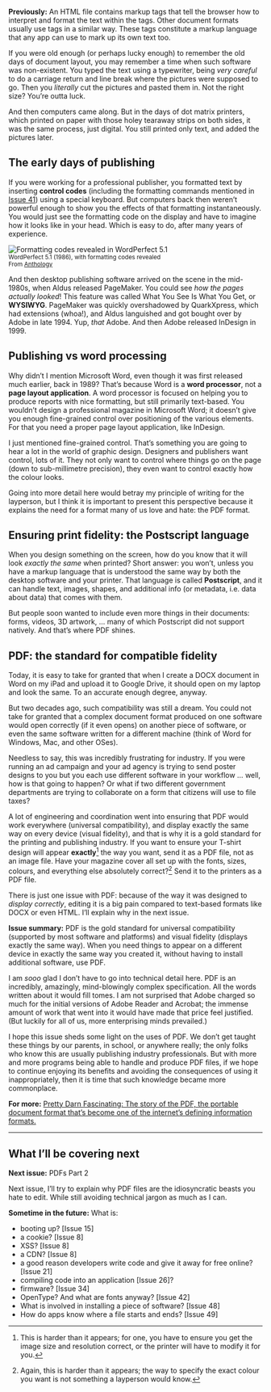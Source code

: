 **Previously:** An HTML file contains markup tags that tell the browser how to interpret and format the text within the tags. Other document formats usually use tags in a similar way. These tags constitute a markup language that any app can use to mark up its own text too.

If you were old enough (or perhaps lucky enough) to remember the old days of document layout, you may remember a time when such software was non-existent. You typed the text using a typewriter, being *very careful* to do a carriage return and line break where the pictures were supposed to go. Then you *literally* cut the pictures and pasted them in. Not the right size? You’re outta luck.

And then computers came along. But in the days of dot matrix printers, which printed on paper with those holey tearaway strips on both sides, it was the same process, just digital. You still printed only text, and added the pictures later.

## The early days of publishing

If you were working for a professional publisher, you formatted text by inserting **control codes** (including the formatting commands mentioned in [Issue 41](https://buttondown.email/laymansguide/archive/lmg-s4-issue-41-ascii-the-typewriter-digitised/)) using a special keyboard. But computers back then weren’t powerful enough to show you the effects of that formatting instantaneously. You would just see the formatting code on the display and have to imagine how it looks like in your head. Which is easy to do, after many years of experience.

![Formatting codes revealed in WordPerfect 5.1](https://github.com/ngjunsiang/laymansguide/blob/release/season4/issue051/issue051_01.png?raw=true)<br />
<small>WordPerfect 5.1 (1986), with formatting codes revealed<br />
From [Anthology](https://anthology.hypotheses.org/254)</small>

And then desktop publishing software arrived on the scene in the mid-1980s, when Aldus released PageMaker. You could see *how the pages actually looked*! This feature was called What You See Is What You Get, or **WYSIWYG**. PageMaker was quickly overshadowed by QuarkXpress, which had extensions (whoa!), and Aldus languished and got bought over by Adobe in late 1994. Yup, *that* Adobe. And then Adobe released InDesign in 1999.

## Publishing vs word processing

Why didn’t I mention Microsoft Word, even though it was first released much earlier, back in 1989? That’s because Word is a **word processor**, not a **page layout application**. A word processor is focused on helping you to produce reports with nice formatting, but still primarily text-based. You wouldn’t design a professional magazine in Microsoft Word; it doesn’t give you enough fine-grained control over positioning of the various elements. For that you need a proper page layout application, like InDesign.

I just mentioned fine-grained control. That’s something you are going to hear a lot in the world of graphic design. Designers and publishers want control, lots of it. They not only want to control where things go on the page (down to sub-millimetre precision), they even want to control exactly how the colour looks.

Going into more detail here would betray my principle of writing for the layperson, but I think it is important to present this perspective because it explains the need for a format many of us love and hate: the PDF format.

## Ensuring print fidelity: the Postscript language

When you design something on the screen, how do you know that it will look *exactly the same* when printed? Short answer: you won’t, unless you have a markup language that is understood the same way by both the desktop software and your printer. That language is called **Postscript**, and it can handle text, images, shapes, and additional info (or metadata, i.e. data about data) that comes with them.

But people soon wanted to include even more things in their documents: forms, videos, 3D artwork, … many of which Postscript did not support natively. And that’s where PDF shines.

## PDF: the standard for compatible fidelity

Today, it is easy to take for granted that when I create a DOCX document in Word on my iPad and upload it to Google Drive, it should open on my laptop and look the same. To an accurate enough degree, anyway.

But two decades ago, such compatibility was still a dream. You could not take for granted that a complex document format produced on one software would open correctly (if it even opens) on another piece of software, or even the same software written for a different machine (think of Word for Windows, Mac, and other OSes).

Needless to say, this was incredibly frustrating for industry. If you were running an ad campaign and your ad agency is trying to send poster designs to you but you each use different software in your workflow … well, how is that going to happen? Or what if two different government departments are trying to collaborate on a form that citizens will use to file taxes?

A lot of engineering and coordination went into ensuring that PDF would work everywhere (universal compatibility), and display exactly the same way on every device (visual fidelity), and that is why it is a gold standard for the printing and publishing industry. If you want to ensure your T-shirt design will appear **exactly**[^1] the way you want, send it as a PDF file, not as an image file. Have your magazine cover all set up with the fonts, sizes, colours, and everything else absolutely correct?[^2] Send it to the printers as a PDF file.

[^1]: This is harder than it appears; for one, you have to ensure you get the image size and resolution correct, or the printer will have to modify it for you.

[^2]: Again, this is harder than it appears; the way to specify the exact colour you want is not something a layperson would know.

There is just one issue with PDF: because of the way it was designed to *display correctly*, editing it is a big pain compared to text-based formats like DOCX or even HTML. I’ll explain why in the next issue.

**Issue summary:** PDF is the gold standard for universal compatibility (supported by most software and platforms) and visual fidelity (displays exactly the same way). When you need things to appear on a different device in exactly the same way you created it, without having to install additional software, use PDF.

I am *sooo* glad I don’t have to go into technical detail here. PDF is an incredibly, amazingly, mind-blowingly complex specification. All the words written about it would fill tomes. I am not surprised that Adobe charged so much for the initial versions of Adobe Reader and Acrobat; the immense amount of work that went into it would have made that price feel justified. (But luckily for all of us, more enterprising minds prevailed.)

I hope this issue sheds some light on the uses of PDF. We don’t get taught these things by our parents, in school, or anywhere really; the only folks who know this are usually publishing industry professionals. But with more and more programs being able to handle and produce PDF files, if we hope to continue enjoying its benefits and avoiding the consequences of using it inappropriately, then it is time that such knowledge became more commonplace.

**For more:** [Pretty Darn Fascinating: The story of the PDF, the portable document format that’s become one of the internet’s defining information formats.](https://tedium.co/2018/02/27/pdf-file-format-history/)

-----

## What I’ll be covering next

**Next issue:** PDFs Part 2

Next issue, I’ll try to explain why PDF files are the idiosyncratic beasts you hate to edit. While still avoiding technical jargon as much as I can.

**Sometime in the future:** What is:

- booting up? [Issue 15]
- a cookie? [Issue 8]
- XSS? [Issue 8]
- a CDN? [Issue 8]
- a good reason developers write code and give it away for free online? [Issue 21]
- compiling code into an application [Issue 26]?
- firmware? [Issue 34]
- OpenType? And what are fonts anyway? [Issue 42]
- What is involved in installing a piece of software? [Issue 48]
- How do apps know where a file starts and ends? [Issue 49]
